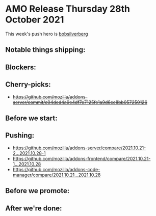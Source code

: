# AMO Release Thursday 28th October 2021

This week's push hero is [bobsilverberg](https://github.com/bobsilverberg)

## Notable things shipping:

## Blockers:

## Cherry-picks:

- ~~https://github.com/mozilla/addons-server/commit/c04ded4a9e4df7e7125fe1a9d6cc8bb057250126~~

## Before we start:

## Pushing:

- https://github.com/mozilla/addons-server/compare/2021.10.21-2...2021.10.28-1
- https://github.com/mozilla/addons-frontend/compare/2021.10.21-1...2021.10.28
- https://github.com/mozilla/addons-code-manager/compare/2021.10.21...2021.10.28

## Before we promote:

## After we're done:
